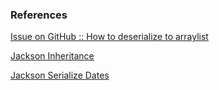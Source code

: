 
### References
[Issue on GitHub :: How to deserialize to arraylist](https://github.com/FasterXML/jackson-annotations/issues/54)

[Jackson Inheritance](http://www.baeldung.com/jackson-inheritance)

[Jackson Serialize Dates](http://www.baeldung.com/jackson-serialize-dates)

